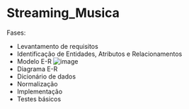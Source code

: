 # Streaming_Musica
Fases:
- Levantamento de requisitos
- Identificação de Entidades, Atributos e Relacionamentos
- Modelo E-R
![image](https://github.com/user-attachments/assets/023977c4-b0c6-40c4-8537-74f4eacfcb65)
- Diagrama E-R
- Dicionário de dados
- Normalização
- Implementação
- Testes básicos
